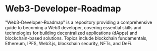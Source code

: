 # Web3-Developer-Roadmap
 "Web3-Developer-Roadmap" is a repository providing a comprehensive guide to becoming a Web3 developer, covering essential skills and technologies for building decentralized applications (dApps) and blockchain-based solutions. Topics include blockchain fundamentals, Ethereum, IPFS, Web3.js, blockchain security, NFTs, and DeFi.
